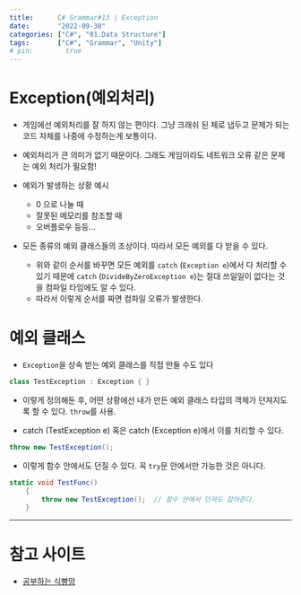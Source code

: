 ```yaml
---
title:      C# Grammar#13 | Exception
date:       "2022-09-30"
categories: ["C#", "01.Data Structure"]
tags:       ["C#", "Grammar", "Unity"]
# pin:        true
---
```


# Exception(예외처리)
- 게임에선 예외처리를 잘 하지 않는 편이다. 그냥 크래쉬 된 체로 냅두고 문제가 되는 코드 자체를 나중에 수정하는게 보통이다. 
- 예외처리가 큰 의미가 없기 때문이다. 그래도 게임이라도 네트워크 오류 같은 문제는 예외 처리가 필요함!
- 예외가 발생하는 상황 예시
  - 0 으로 나눌 때
  - 잘못된 메모리를 참조할 때
  - 오버플로우 등등…

- 모든 종류의 예외 클래스들의 조상이다. 따라서 모든 예외를 다 받을 수 있다.
  - 위와 같이 순서를 바꾸면 모든 예외를 ```catch``` (```Exception e```)에서 다 처리할 수 있기 때문에 ```catch``` (```DivideByZeroException e```)는 절대 쓰일일이 없다는 것을 컴파일 타임에도 알 수 있다. 
  - 따라서 이렇게 순서를 짜면 컴파일 오류가 발생한다.

# 예외 클래스
- ```Exception```을 상속 받는 예외 클래스를 직접 만들 수도 있다
```c#
class TestException : Exception { }
```
- 이렇게 정의해둔 후, 어떤 상황에선 내가 만든 예외 클래스 타입의 객체가 던져지도록 할 수 있다. ```throw```를 사용.

- catch (TestException e) 혹은 catch (Exception e)에서 이를 처리할 수 있다.
```c#
throw new TestException();
```

- 이렇게 함수 안에서도 던질 수 있다. 꼭 ```try```문 안에서만 가능한 것은 아니다.
```c#
static void TestFunc()
    {
        throw new TestException();  // 함수 안에서 던져도 잡아준다. 
    }
```

---

# 참고 사이트
- [공부하는 식빵맘](https://ansohxxn.github.io/c%20sharp/ch9-7/)